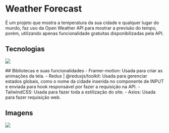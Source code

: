 # Weather Forecast

É um projeto que mostra a temperatura da sua cidade e qualquer lugar do mundo,
faz uso da Open Weather API para mostrar a previsão do tempo, porém, utilizando apenas funcionalidade gratuitas disponibilizadas pela API.

## Tecnologias
<p>
  <a href="https://skillicons.dev">
    <img src="https://skillicons.dev/icons?i=react,typescript,redux,tailwindcss,html,css" />
  </a>
</p>
## Bibliotecas e suas funcionalidades
- Framer-motion: Usada para criar as animações da tela.
- Redux | @reduxjs/toolkit: Usada para gerenciar estados globais, como o nome da cidade inserida no componente de INPUT e enviada para hook responsável por fazer a requisição na API.
- TailwindCSS: Usada para fazer toda a estilização do site.
- Axios: Usada para fazer requisição web.

## Imagens

<img src='https://images2.imgbox.com/d7/8c/13JNUJbj_o.png' />

